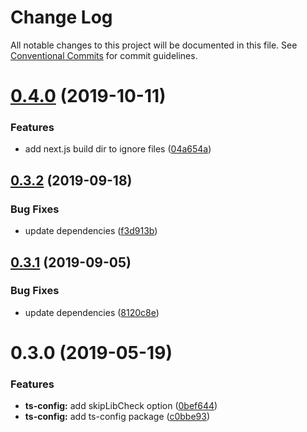 # Change Log

All notable changes to this project will be documented in this file.
See [Conventional Commits](https://conventionalcommits.org) for commit guidelines.

# [0.4.0](https://github.com/namics/frontend-defaults/compare/@namics/ts-config@0.3.2...@namics/ts-config@0.4.0) (2019-10-11)


### Features

* add next.js build dir to ignore files ([04a654a](https://github.com/namics/frontend-defaults/commit/04a654aa98752f55f7097b00e808641539d7ea66))





## [0.3.2](https://github.com/namics/frontend-defaults/compare/@namics/ts-config@0.3.1...@namics/ts-config@0.3.2) (2019-09-18)


### Bug Fixes

* update dependencies ([f3d913b](https://github.com/namics/frontend-defaults/commit/f3d913b))





## [0.3.1](https://github.com/namics/frontend-defaults/compare/@namics/ts-config@0.3.0...@namics/ts-config@0.3.1) (2019-09-05)


### Bug Fixes

* update dependencies ([8120c8e](https://github.com/namics/frontend-defaults/commit/8120c8e))





# 0.3.0 (2019-05-19)


### Features

* **ts-config:** add skipLibCheck option ([0bef644](https://github.com/namics/frontend-defaults/commit/0bef644))
* **ts-config:** add ts-config package ([c0bbe93](https://github.com/namics/frontend-defaults/commit/c0bbe93))
